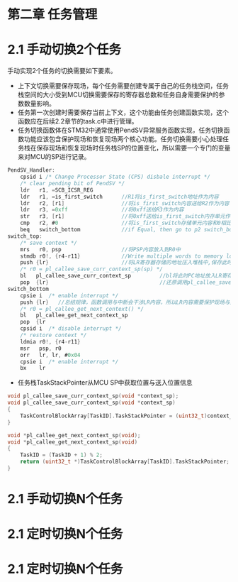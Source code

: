 # 第二章 任务管理
# 2.1 手动切换2个任务
手动实现2个任务的切换需要如下要素。
- 上下文切换需要保存现场，每个任务需要创建专属于自己的任务栈空间，任务栈空间的大小受到MCU切换需要保存的寄存器总数和任务自身需要保护的参数数量影响。
- 任务第一次创建时需要保存当前上下文，这个功能由任务创建函数实现，这个函数应在后续2.2章节的task.c中进行管理。
- 任务切换函数体在STM32中通常使用PendSV异常服务函数实现，任务切换函数功能应该包含保护现场和恢复现场两个核心功能。任务切换需要小心处理任务栈在保存现场和恢复现场时任务栈SP的位置变化，所以需要一个专门的变量来对MCU的SP进行记录。
```C
PendSV_Handler:
	cpsid i /* Change Processor State (CPS) disbale interrupt */
	/* clear pending bit of PendSV */
	ldr   r1, =SCB_ICSR_REG		
	ldr   r1, =is_first_switch		//R1将is_first_switch地址作为内容
	ldr   r2, [r1]					//将is_first_switch内容送给R2作为内容					
	ldr   r3, =0xff					//将0xff送给R3作为内容
	str   r3, [r1]					//将0xff送给is_first_switch内存单元作为内容
	cmp   r2, #0					//将is_first_switch存储单元内容和0相比
	beq   switch_bottom				//if Equal, then go to p2 switch_botto
switch_top:
	/* save context */
	mrs   r0, psp					//将PSP内容放入到R0中
	stmdb r0!, {r4-r11}				//Write multiple words to memory location specifieby Rd.      Address Decrement Before each write Rn writes back after the transfer idone.
	push {lr}						//将LR寄存器存储的地址压入堆栈中,保存此时LR内容
	/* r0 = pl_callee_save_curr_context_sp(sp) */
	bl   pl_callee_save_curr_context_sp			//bl将此时PC地址放入LR寄存器中，然后跳到函数执行
	pop  {lr}									//还原调用pl_callee_save_curr_context_s数前的LR      内
switch_bottom
	cpsie i  /* enable interrupt */
	push {lr}	//总结规律，函数调用与中断会干涉LR内容，所以LR内容需要保护现场与还原现场
	/* r0 = pl_callee_get_next_context() */
	bl   pl_callee_get_next_context_sp
	pop  {lr
	cpsid i  /* disable interrupt */
	/* restore context */
	ldmia r0!, {r4-r11}
	msr   psp, r0
	orr   lr, lr, #0x04
	cpsie i  /* enable interrupt */
	bx    lr
```
- 任务栈TaskStackPointer从MCU SP中获取位置与送入位置信息
```C
void pl_callee_save_curr_context_sp(void *context_sp);
void pl_callee_save_curr_context_sp(void *context_sp)
{
	TaskControlBlockArray[TaskID].TaskStackPointer = (uint32_t)context_sp;
}

void *pl_callee_get_next_context_sp(void);
void *pl_callee_get_next_context_sp(void)
{
	TaskID = (TaskID + 1) % 2;
	return (uint32_t *)TaskControlBlockArray[TaskID].TaskStackPointer;
}
```
# 2.1 手动切换N个任务
# 2.1 定时切换N个任务
# 2.1 定时切换N个任务